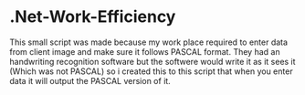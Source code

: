 # .Net-Work-Efficiency
This small script was made because my work place required to enter data from client image and make sure it follows PASCAL format. They had an handwriting recognition software but the softwere would write it as it sees it (Which was not PASCAL) so i created this to this script that when you enter data it will output the PASCAL version of it.
